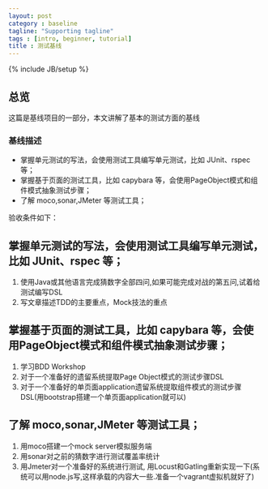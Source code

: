 ```yaml
---
layout: post
category : baseline
tagline: "Supporting tagline"
tags : [intro, beginner, tutorial]
title : 测试基线
---
```

{% include JB/setup %}


## 总览

这篇是基线项目的一部分，本文讲解了基本的测试方面的基线


### 基线描述

* 掌握单元测试的写法，会使用测试工具编写单元测试，比如 JUnit、rspec 等；
* 掌握基于页面的测试工具，比如 capybara 等，会使用PageObject模式和组件模式抽象测试步骤；
* 了解 moco,sonar,JMeter 等测试工具；

验收条件如下：

## 掌握单元测试的写法，会使用测试工具编写单元测试，比如 JUnit、rspec 等；

1. 使用Java或其他语言完成猜数字全部四问,如果可能完成对战的第五问,试着给测试编写DSL
2. 写文章描述TDD的主要重点，Mock技法的重点

## 掌握基于页面的测试工具，比如 capybara 等，会使用PageObject模式和组件模式抽象测试步骤；

1. 学习BDD Workshop
2. 对于一个准备好的遗留系统提取Page Object模式的测试步骤DSL
3. 对于一个准备好的单页面application遗留系统提取组件模式的测试步骤DSL(用bootstrap搭建一个单页面application就可以)

## 了解 moco,sonar,JMeter 等测试工具；

1. 用moco搭建一个mock server模拟服务端
2. 用sonar对之前的猜数字进行测试覆盖率统计
3. 用Jmeter对一个准备好的系统进行测试, 用Locust和Gatling重新实现一下(系统可以用node.js写,这样承载的内容大一些.准备一个vagrant虚拟机就好了)
